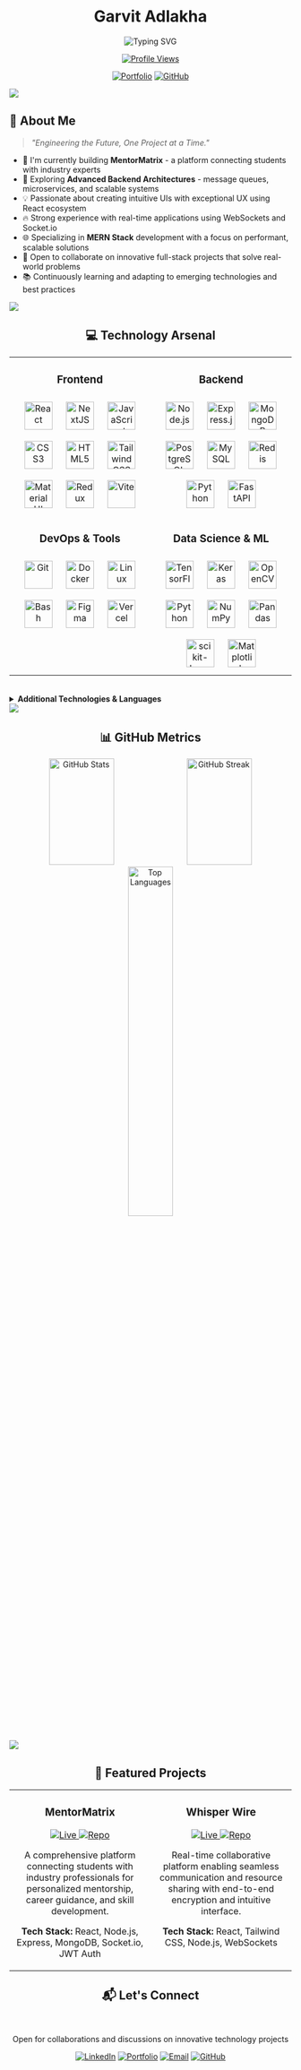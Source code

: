 <div align="center">

# Garvit Adlakha

<img src="https://readme-typing-svg.herokuapp.com?font=Fira+Code&size=24&duration=3000&pause=1000&color=6495ED&center=true&vCenter=true&width=435&lines=Full+Stack+Developer;MERN+Specialist;CS+Student+at+UPES;Problem+Solver" alt="Typing SVG" />

[![Profile Views](https://komarev.com/ghpvc/?username=Garvit-Adlakha&style=for-the-badge&color=6495ED&label=PROFILE+VIEWS)](https://github.com/Garvit-Adlakha)

[<img src="https://img.shields.io/badge/Portfolio-1E1E2E?style=for-the-badge&logo=vercel&logoColor=00FFFF" alt="Portfolio">](https://garvit-adlakha.vercel.app/)
[<img src="https://img.shields.io/badge/Email-D14836?style=for-the-badge&logo=github&logoColor=white" alt="GitHub">](https://github.com/Garvit-Adlakha)

</div>

<img src="https://user-images.githubusercontent.com/73097560/115834477-dbab4500-a447-11eb-908a-139a6edaec5c.gif">

## 💫 About Me

> *"Engineering the Future, One Project at a Time."*

- 🚀 I'm currently building **MentorMatrix** - a platform connecting students with industry experts
- 🌱 Exploring **Advanced Backend Architectures** - message queues, microservices, and scalable systems
- 💡 Passionate about creating intuitive UIs with exceptional UX using React ecosystem
- 🔥 Strong experience with real-time applications using WebSockets and Socket.io
- 🌐 Specializing in **MERN Stack** development with a focus on performant, scalable solutions
- 🤝 Open to collaborate on innovative full-stack projects that solve real-world problems
- 📚 Continuously learning and adapting to emerging technologies and best practices

<img src="https://user-images.githubusercontent.com/73097560/115834477-dbab4500-a447-11eb-908a-139a6edaec5c.gif">

<div align="center">

## 💻 Technology Arsenal

</div>

<table>
  <tr>
    <td valign="top" width="25%">
      <h3 align="center">Frontend</h3>
      <div align="center">  
        <a href="https://reactjs.org/" target="_blank"><img style="margin: 10px" src="https://profilinator.rishav.dev/skills-assets/react-original-wordmark.svg" alt="React" height="50" /></a>  
        <a href="https://nextjs.org/" target="_blank"><img style="margin: 10px" src="https://profilinator.rishav.dev/skills-assets/nextjs.png" alt="NextJS" height="50" /></a>  
        <a href="https://www.javascript.com/" target="_blank"><img style="margin: 10px" src="https://profilinator.rishav.dev/skills-assets/javascript-original.svg" alt="JavaScript" height="50" /></a>  
        <a href="https://www.w3schools.com/css/" target="_blank"><img style="margin: 10px" src="https://profilinator.rishav.dev/skills-assets/css3-original-wordmark.svg" alt="CSS3" height="50" /></a>  
        <a href="https://en.wikipedia.org/wiki/HTML5" target="_blank"><img style="margin: 10px" src="https://profilinator.rishav.dev/skills-assets/html5-original-wordmark.svg" alt="HTML5" height="50" /></a>  
        <a href="https://www.tailwindcss.com/" target="_blank"><img style="margin: 10px" src="https://profilinator.rishav.dev/skills-assets/tailwindcss.svg" alt="Tailwind CSS" height="50" /></a>  
        <a href="https://mui.com/" target="_blank"><img style="margin: 10px" src="https://profilinator.rishav.dev/skills-assets/mui.png" alt="Material UI" height="50" /></a>  
        <a href="https://redux.js.org/" target="_blank"><img style="margin: 10px" src="https://profilinator.rishav.dev/skills-assets/redux-original.svg" alt="Redux" height="50" /></a>  
        <a href="https://vitejs.dev/" target="_blank"><img style="margin: 10px" src="https://vitejs.dev/logo.svg" alt="Vite" height="50" /></a>
      </div>
    </td>
    <td valign="top" width="25%">
      <h3 align="center">Backend</h3>
      <div align="center">  
        <a href="https://nodejs.org/" target="_blank"><img style="margin: 10px" src="https://profilinator.rishav.dev/skills-assets/nodejs-original-wordmark.svg" alt="Node.js" height="50" /></a>  
        <a href="https://expressjs.com/" target="_blank"><img style="margin: 10px" src="https://profilinator.rishav.dev/skills-assets/express-original-wordmark.svg" alt="Express.js" height="50" /></a>  
        <a href="https://www.mongodb.com/" target="_blank"><img style="margin: 10px" src="https://profilinator.rishav.dev/skills-assets/mongodb-original-wordmark.svg" alt="MongoDB" height="50" /></a>  
        <a href="https://www.postgresql.org/" target="_blank"><img style="margin: 10px" src="https://profilinator.rishav.dev/skills-assets/postgresql-original-wordmark.svg" alt="PostgreSQL" height="50" /></a>  
        <a href="https://www.mysql.com/" target="_blank"><img style="margin: 10px" src="https://profilinator.rishav.dev/skills-assets/mysql-original-wordmark.svg" alt="MySQL" height="50" /></a>  
        <a href="https://redis.io/" target="_blank"><img style="margin: 10px" src="https://profilinator.rishav.dev/skills-assets/redis-original-wordmark.svg" alt="Redis" height="50" /></a>  
        <a href="https://www.python.org/" target="_blank"><img style="margin: 10px" src="https://profilinator.rishav.dev/skills-assets/python-original.svg" alt="Python" height="50" /></a>  
        <a href="https://fastapi.tiangolo.com/" target="_blank"><img style="margin: 10px" src="https://fastapi.tiangolo.com/img/logo-margin/logo-teal.png" alt="FastAPI" height="50" /></a>
      </div>
    </td>
  </tr>
  <tr>
    <td valign="top" width="25%">
      <h3 align="center">DevOps & Tools</h3>
      <div align="center">  
        <a href="https://github.com/" target="_blank"><img style="margin: 10px" src="https://profilinator.rishav.dev/skills-assets/git-scm-icon.svg" alt="Git" height="50" /></a>  
        <a href="https://www.docker.com/" target="_blank"><img style="margin: 10px" src="https://profilinator.rishav.dev/skills-assets/docker-original-wordmark.svg" alt="Docker" height="50" /></a>  
        <a href="https://www.linux.org/" target="_blank"><img style="margin: 10px" src="https://profilinator.rishav.dev/skills-assets/linux-original.svg" alt="Linux" height="50" /></a>  
        <a href="https://www.gnu.org/software/bash/" target="_blank"><img style="margin: 10px" src="https://profilinator.rishav.dev/skills-assets/gnu_bash-icon.svg" alt="Bash" height="50" /></a>  
        <a href="https://www.figma.com/" target="_blank"><img style="margin: 10px" src="https://profilinator.rishav.dev/skills-assets/figma-icon.svg" alt="Figma" height="50" /></a>  
        <a href="https://vercel.com/" target="_blank"><img style="margin: 10px" src="https://assets.vercel.com/image/upload/v1588805858/repositories/vercel/logo.png" alt="Vercel" height="50" /></a>  
      </div>
    </td>
    <td valign="top" width="25%">
      <h3 align="center">Data Science & ML</h3>
      <div align="center">  
        <a href="https://www.tensorflow.org/" target="_blank"><img style="margin: 10px" src="https://profilinator.rishav.dev/skills-assets/tensorflow-icon.svg" alt="TensorFlow" height="50" /></a>  
        <a href="https://keras.io/" target="_blank"><img style="margin: 10px" src="https://profilinator.rishav.dev/skills-assets/keras.png" alt="Keras" height="50" /></a>  
        <a href="https://opencv.org/" target="_blank"><img style="margin: 10px" src="https://profilinator.rishav.dev/skills-assets/opencv-icon.svg" alt="OpenCV" height="50" /></a>  
        <a href="https://www.python.org/" target="_blank"><img style="margin: 10px" src="https://profilinator.rishav.dev/skills-assets/python-original.svg" alt="Python" height="50" /></a>  
        <a href="https://numpy.org/" target="_blank"><img style="margin: 10px" src="https://raw.githubusercontent.com/numpy/numpy/main/branding/logo/primary/numpylogo.svg" alt="NumPy" height="50" /></a>  
        <a href="https://pandas.pydata.org/" target="_blank"><img style="margin: 10px" src="https://raw.githubusercontent.com/pandas-dev/pandas/master/web/pandas/static/img/pandas_mark.svg" alt="Pandas" height="50" /></a>  
        <a href="https://scikit-learn.org/" target="_blank"><img style="margin: 10px" src="https://upload.wikimedia.org/wikipedia/commons/0/05/Scikit_learn_logo_small.svg" alt="scikit-learn" height="50" /></a>  
        <a href="https://matplotlib.org/" target="_blank"><img style="margin: 10px" src="https://matplotlib.org/_static/logo2.svg" alt="Matplotlib" height="50" /></a>
      </div>
    </td>
  </tr>
</table>

<br>

<details>
<summary><b>Additional Technologies & Languages</b></summary>
<br>

![C](https://img.shields.io/badge/c-%2300599C.svg?style=for-the-badge&logo=c&logoColor=white)
![C++](https://img.shields.io/badge/c++-%2300599C.svg?style=for-the-badge&logo=c%2B%2B&logoColor=white)
![Java](https://img.shields.io/badge/java-%23ED8B00.svg?style=for-the-badge&logo=openjdk&logoColor=white)
![React Query](https://img.shields.io/badge/-React%20Query-FF4154?style=for-the-badge&logo=react%20query&logoColor=white)
![React Router](https://img.shields.io/badge/React_Router-CA4245?style=for-the-badge&logo=react-router&logoColor=white)
![React Hook Form](https://img.shields.io/badge/React%20Hook%20Form-%23EC5990.svg?style=for-the-badge&logo=reacthookform&logoColor=white)
![DaisyUI](https://img.shields.io/badge/daisyui-5A0EF8?style=for-the-badge&logo=daisyui&logoColor=white)
![Chart.js](https://img.shields.io/badge/chart.js-F5788D.svg?style=for-the-badge&logo=chart.js&logoColor=white)
![Anaconda](https://img.shields.io/badge/Anaconda-%2344A833.svg?style=for-the-badge&logo=anaconda&logoColor=white)
![ESLint](https://img.shields.io/badge/ESLint-4B3263?style=for-the-badge&logo=eslint&logoColor=white)
![Prettier](https://img.shields.io/badge/prettier-%23F7B93E.svg?style=for-the-badge&logo=prettier&logoColor=black)
</details>

<img src="https://user-images.githubusercontent.com/73097560/115834477-dbab4500-a447-11eb-908a-139a6edaec5c.gif">

<div align="center">

## 📊 GitHub Metrics

<div>
  <img src="https://github-readme-stats.vercel.app/api?username=Garvit-Adlakha&theme=tokyonight&hide_border=true&include_all_commits=true&count_private=true" alt="GitHub Stats" width="48%" height="190px" />
  <img src="https://github-readme-streak-stats.herokuapp.com/?user=Garvit-Adlakha&theme=tokyonight&hide_border=true" alt="GitHub Streak" width="48%" height="190px" />
</div>

<img src="https://github-readme-stats.vercel.app/api/top-langs/?username=Garvit-Adlakha&theme=tokyonight&hide_border=true&include_all_commits=true&count_private=true&layout=compact" alt="Top Languages" width="40%" />
</div>

<img src="https://user-images.githubusercontent.com/73097560/115834477-dbab4500-a447-11eb-908a-139a6edaec5c.gif">

<div align="center">

## 🚀 Featured Projects

</div>

<div align="center">
<table>
  <tr>
    <td width="50%" valign="top">
      <h3 align="center">MentorMatrix</h3>
      <div align="center">
        <a href="https://mentor-matrix.vercel.app/" target="_blank">
          <img src="https://img.shields.io/badge/LIVE-6cc644?style=for-the-badge" alt="Live"/>
        </a>
        <a href="https://github.com/Garvit-Adlakha" target="_blank">
          <img src="https://img.shields.io/badge/REPO-0D1117?style=for-the-badge&logo=github" alt="Repo"/>
        </a>
      </div>
      <p align="center">
        A comprehensive platform connecting students with industry professionals for personalized mentorship, career guidance, and skill development.
      </p>
      <p align="center"><strong>Tech Stack:</strong> React, Node.js, Express, MongoDB, Socket.io, JWT Auth</p>
    </td>
    <td width="50%" valign="top">
      <h3 align="center">Whisper Wire</h3>
      <div align="center">
        <a href="https://whisperwire-main.vercel.app/" target="_blank">
          <img src="https://img.shields.io/badge/LIVE-6cc644?style=for-the-badge" alt="Live"/>
        </a>
        <a href="https://github.com/Garvit-Adlakha" target="_blank">
          <img src="https://img.shields.io/badge/REPO-0D1117?style=for-the-badge&logo=github" alt="Repo"/>
        </a>
      </div>
      <p align="center">
        Real-time collaborative platform enabling seamless communication and resource sharing with end-to-end encryption and intuitive interface.
      </p>
      <p align="center"><strong>Tech Stack:</strong> React, Tailwind CSS, Node.js, WebSockets</p>
    </td>
  </tr>
</table>
</div>

<div align="center">

## 📬 Let's Connect

<br>

<p>Open for collaborations and discussions on innovative technology projects</p>

[<img src="https://img.shields.io/badge/LinkedIn-%230077B5.svg?style=for-the-badge&logo=linkedin&logoColor=white" alt="LinkedIn">](https://www.linkedin.com/in/garvit-adlakha-125795329/)
[<img src="https://img.shields.io/badge/Portfolio-1E1E2E?style=for-the-badge&logo=vercel&logoColor=00FFFF" alt="Portfolio">](https://garvit-adlakha.vercel.app/)
[<img src="https://img.shields.io/badge/Email-D14836?style=for-the-badge&logo=gmail&logoColor=white" alt="Email">](mailto:garvitadlakha8@gmail.com)
[<img src="https://img.shields.io/badge/GitHub-100000?style=for-the-badge&logo=github&logoColor=white" alt="GitHub">](https://github.com/Garvit-Adlakha)
<br>
</div>
